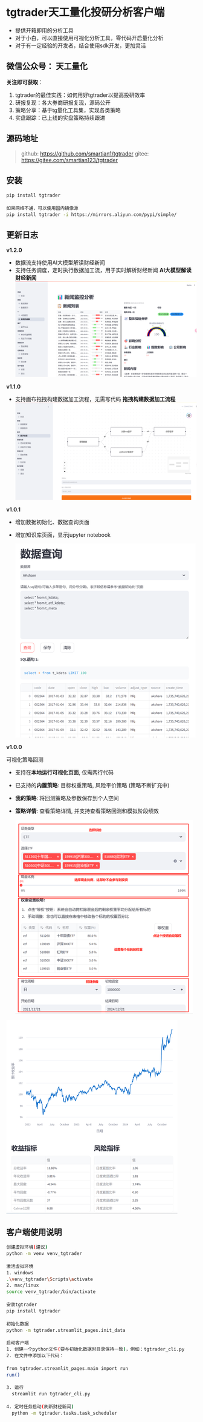 # tgtrader天工量化投研分析客户端

- 提供开箱即用的分析工具
- 对于小白，可以直接使用可视化分析工具，零代码开启量化分析
- 对于有一定经验的开发者，结合使用sdk开发，更加灵活

## 微信公众号： 天工量化

**关注即可获取**：

1. tgtrader的最佳实践：如何用好tgtrader以提高投研效率
2. 研报复现：各大券商研报复现，源码公开
3. 策略分享：基于tg量化工具集，实现各类策略
4. 实盘跟踪：已上线的实盘策略持续跟进

## 源码地址

> github: https://github.com/smartian1/tgtrader
gitee: https://gitee.com/smartian123/tgtrader   

## 安装

```sh
pip install tgtrader

如果网络不通，可以使用国内镜像源
pip install tgtrader -i https://mirrors.aliyun.com/pypi/simple/
```



## 更新日志

**v1.2.0**

- 数据流支持使用AI大模型解读财经新闻
- 支持任务调度，定时执行数据加工流，用于实时解析财经新闻
**AI大模型解读财经新闻**
![alt text](https://raw.githubusercontent.com/smartian1/tgtrader/main/tgtrader/images/news_reader.png)



**v1.1.0**

- 支持画布拖拽构建数据加工流程，无需写代码
**拖拽构建数据加工流程**
![alt text](https://raw.githubusercontent.com/smartian1/tgtrader/main/tgtrader/images/preview.png)



**v1.0.1**

- 增加数据初始化、数据查询页面

- 增加知识库页面，显示jupyter notebook

  <img src="https://raw.githubusercontent.com/smartian1/tgtrader/main/tgtrader/images/data_query.png" alt="alt text" style="zoom:50%;" />

**v1.0.0**

可视化策略回测

- 支持在**本地运行可视化页面**, 仅需两行代码

- 已支持的**内置策略**: 目标权重策略, 风险平价策略 (策略不断扩充中)

- **我的策略**: 将回测策略及参数保存到个人空间

- **策略详情**: 查看策略详情, 并支持查看策略回测和模拟阶段绩效

  <img src="https://raw.githubusercontent.com/smartian1/tgtrader/main/tgtrader/images/target_weight_strategy.png" alt="目标权重策略" style="zoom:50%;" />

<img src="https://raw.githubusercontent.com/smartian1/tgtrader/main/tgtrader/images/target_weight_strategy_result.png" alt="目标权重策略" style="zoom:50%;" />

## 客户端使用说明

```sh
创建虚拟环境(建议)
python -m venv venv_tgtrader

激活虚拟环境
1. windows
.\venv_tgtrader\Scripts\activate
2. mac/linux
source venv_tgtrader/bin/activate

安装tgtrader
pip install tgtrader

初始化数据
python -m tgtrader.streamlit_pages.init_data

启动客户端
1. 创建一个python文件(要与初始化数据时目录保持一致)，例如：tgtrader_cli.py
2. 在文件中添加以下代码：

from tgtrader.streamlit_pages.main import run
run()

3. 运行
  streamlit run tgtrader_cli.py

4. 定时任务启动(刷新财经新闻)
  python -m tgtrader.tasks.task_scheduler
```

#### 
